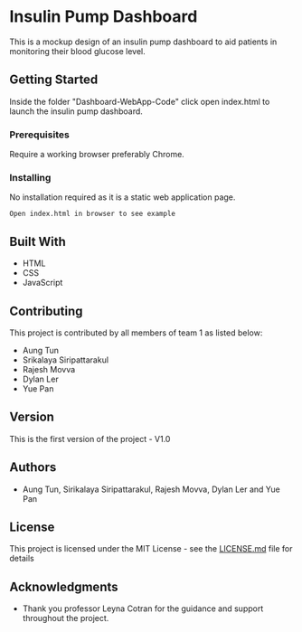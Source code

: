 # Insulin Pump Dashboard

This is a mockup design of an insulin pump dashboard to aid patients in monitoring their blood glucose level.

## Getting Started

Inside the folder "Dashboard-WebApp-Code" click open index.html to launch the insulin pump dashboard.

### Prerequisites

Require a working browser preferably Chrome.

### Installing

No installation required as it is a static web application page.

```
Open index.html in browser to see example
```

## Built With

* HTML
* CSS
* JavaScript

## Contributing

This project is contributed by all members of team 1 as listed below:

* Aung Tun
* Srikalaya Siripattarakul
* Rajesh Movva
* Dylan Ler
* Yue Pan

## Version

This is the first version of the project - V1.0

## Authors

* Aung Tun, Sirikalaya Siripattarakul, Rajesh Movva, Dylan Ler and Yue Pan

## License

This project is licensed under the MIT License - see the [LICENSE.md](LICENSE.md) file for details

## Acknowledgments

* Thank you professor Leyna Cotran for the guidance and support throughout the project.
